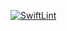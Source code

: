 [![SwiftLint](https://github.com/ICS4U-Programming-Kent-Gatera/ICS4U-Intro-03-Swift-HelloWorld/workflows/SwiftLint/badge.svg)](https://github.com/ICS4U-Programming-Kent-Gatera/ICS4U-Intro-03-Swift-HelloWorld/actions)
